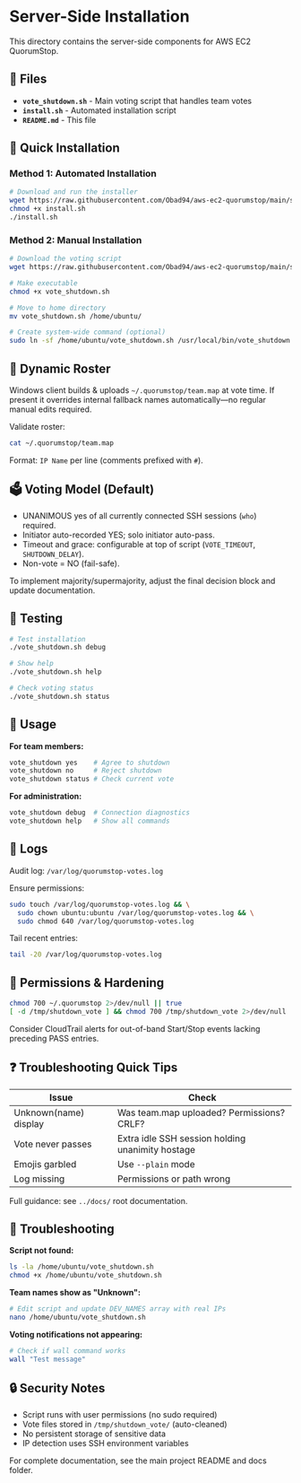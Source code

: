# Server-Side Installation

This directory contains the server-side components for AWS EC2 QuorumStop.

## 📁 Files

- **`vote_shutdown.sh`** - Main voting script that handles team votes
- **`install.sh`** - Automated installation script  
- **`README.md`** - This file

## 🚀 Quick Installation

### Method 1: Automated Installation

```bash
# Download and run the installer
wget https://raw.githubusercontent.com/Obad94/aws-ec2-quorumstop/main/server/install.sh
chmod +x install.sh
./install.sh
```

### Method 2: Manual Installation

```bash
# Download the voting script
wget https://raw.githubusercontent.com/Obad94/aws-ec2-quorumstop/main/server/vote_shutdown.sh

# Make executable
chmod +x vote_shutdown.sh

# Move to home directory
mv vote_shutdown.sh /home/ubuntu/

# Create system-wide command (optional)
sudo ln -sf /home/ubuntu/vote_shutdown.sh /usr/local/bin/vote_shutdown
```

## 🔄 Dynamic Roster

Windows client builds & uploads `~/.quorumstop/team.map` at vote time. If present it overrides internal fallback names automatically—no regular manual edits required.

Validate roster:

```bash
cat ~/.quorumstop/team.map
```

Format: `IP Name` per line (comments prefixed with `#`).

## 🗳️ Voting Model (Default)

- UNANIMOUS yes of all currently connected SSH sessions (`who`) required.
- Initiator auto-recorded YES; solo initiator auto-pass.
- Timeout and grace: configurable at top of script (`VOTE_TIMEOUT`, `SHUTDOWN_DELAY`).
- Non-vote = NO (fail-safe).

To implement majority/supermajority, adjust the final decision block and update documentation.

## 🧪 Testing

```bash
# Test installation
./vote_shutdown.sh debug

# Show help
./vote_shutdown.sh help

# Check voting status
./vote_shutdown.sh status
```

## 📖 Usage

**For team members:**

```bash
vote_shutdown yes    # Agree to shutdown
vote_shutdown no     # Reject shutdown
vote_shutdown status # Check current vote
```

**For administration:**

```bash
vote_shutdown debug  # Connection diagnostics
vote_shutdown help   # Show all commands
```

## 📝 Logs

Audit log: `/var/log/quorumstop-votes.log`

Ensure permissions:

```bash
sudo touch /var/log/quorumstop-votes.log && \
  sudo chown ubuntu:ubuntu /var/log/quorumstop-votes.log && \
  sudo chmod 640 /var/log/quorumstop-votes.log
```

Tail recent entries:

```bash
tail -20 /var/log/quorumstop-votes.log
```

## 🔐 Permissions & Hardening

```bash
chmod 700 ~/.quorumstop 2>/dev/null || true
[ -d /tmp/shutdown_vote ] && chmod 700 /tmp/shutdown_vote 2>/dev/null || true
```

Consider CloudTrail alerts for out-of-band Start/Stop events lacking preceding PASS entries.

## ❓ Troubleshooting Quick Tips

| Issue | Check |
|-------|-------|
| Unknown(name) display | Was team.map uploaded? Permissions? CRLF? |
| Vote never passes | Extra idle SSH session holding unanimity hostage |
| Emojis garbled | Use `--plain` mode |
| Log missing | Permissions or path wrong |

Full guidance: see `../docs/` root documentation.

## 🔧 Troubleshooting

**Script not found:**

```bash
ls -la /home/ubuntu/vote_shutdown.sh
chmod +x /home/ubuntu/vote_shutdown.sh
```

**Team names show as "Unknown":**

```bash
# Edit script and update DEV_NAMES array with real IPs
nano /home/ubuntu/vote_shutdown.sh
```

**Voting notifications not appearing:**

```bash
# Check if wall command works
wall "Test message"
```

## 🔒 Security Notes

- Script runs with user permissions (no sudo required)
- Vote files stored in `/tmp/shutdown_vote/` (auto-cleaned)
- No persistent storage of sensitive data
- IP detection uses SSH environment variables

For complete documentation, see the main project README and docs folder.